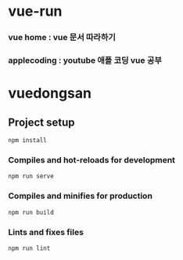 # vue-run

### vue home : vue 문서 따라하기

### applecoding : youtube 애플 코딩 vue 공부

# vuedongsan

## Project setup

```
npm install
```

### Compiles and hot-reloads for development

```
npm run serve
```

### Compiles and minifies for production

```
npm run build
```

### Lints and fixes files

```
npm run lint
```
